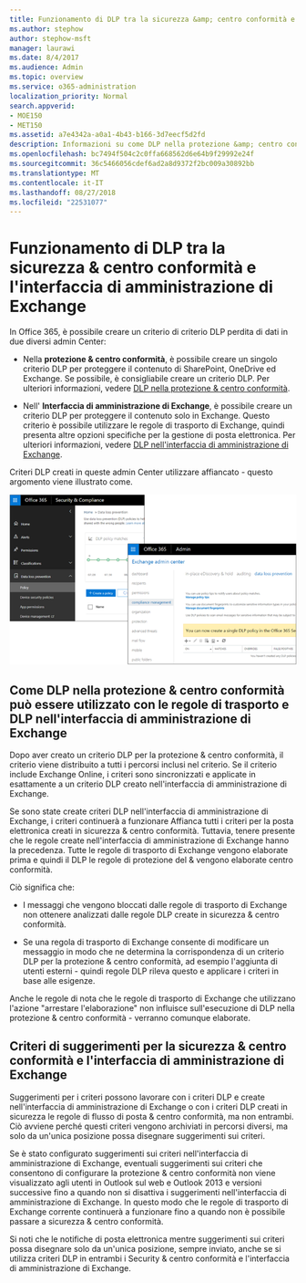 ```yaml
---
title: Funzionamento di DLP tra la sicurezza &amp; centro conformità e l'interfaccia di amministrazione di Exchange
ms.author: stephow
author: stephow-msft
manager: laurawi
ms.date: 8/4/2017
ms.audience: Admin
ms.topic: overview
ms.service: o365-administration
localization_priority: Normal
search.appverid:
- MOE150
- MET150
ms.assetid: a7e4342a-a0a1-4b43-b166-3d7eecf5d2fd
description: Informazioni su come DLP nella protezione &amp; centro conformità può essere utilizzato con le regole di trasporto e DLP nell'interfaccia di amministrazione di Exchange.
ms.openlocfilehash: bc7494f504c2c0ffa668562d6e64b9f29992e24f
ms.sourcegitcommit: 36c5466056cdef6ad2a8d9372f2bc009a30892bb
ms.translationtype: MT
ms.contentlocale: it-IT
ms.lasthandoff: 08/27/2018
ms.locfileid: "22531077"
---
```

# <a name="how-dlp-works-between-the-security-amp-compliance-center-and-exchange-admin-center"></a>Funzionamento di DLP tra la sicurezza &amp; centro conformità e l'interfaccia di amministrazione di Exchange

In Office 365, è possibile creare un criterio di criterio DLP perdita di dati in due diversi admin Center:
  
- Nella **protezione &amp; centro conformità**, è possibile creare un singolo criterio DLP per proteggere il contenuto di SharePoint, OneDrive ed Exchange. Se possibile, è consigliabile creare un criterio DLP. Per ulteriori informazioni, vedere [DLP nella protezione &amp; centro conformità](data-loss-prevention-policies.md).
    
- Nell' **Interfaccia di amministrazione di Exchange**, è possibile creare un criterio DLP per proteggere il contenuto solo in Exchange. Questo criterio è possibile utilizzare le regole di trasporto di Exchange, quindi presenta altre opzioni specifiche per la gestione di posta elettronica. Per ulteriori informazioni, vedere [DLP nell'interfaccia di amministrazione di Exchange](https://go.microsoft.com/fwlink/?linkid=852311).
    
Criteri DLP creati in queste admin Center utilizzare affiancato - questo argomento viene illustrato come.
  
![Pagine DLP in sicurezza e centro conformità e l'interfaccia di amministrazione di Exchange](media/d3eaa7e7-3b16-457b-bd9c-26707f7b584f.png)
  
## <a name="how-dlp-in-the-security-amp-compliance-center-works-with-dlp-and-transport-rules-in-the-exchange-admin-center"></a>Come DLP nella protezione &amp; centro conformità può essere utilizzato con le regole di trasporto e DLP nell'interfaccia di amministrazione di Exchange

Dopo aver creato un criterio DLP per la protezione &amp; centro conformità, il criterio viene distribuito a tutti i percorsi inclusi nel criterio. Se il criterio include Exchange Online, i criteri sono sincronizzati e applicate in esattamente a un criterio DLP creato nell'interfaccia di amministrazione di Exchange. 
  
Se sono state create criteri DLP nell'interfaccia di amministrazione di Exchange, i criteri continuerà a funzionare Affianca tutti i criteri per la posta elettronica creati in sicurezza &amp; centro conformità. Tuttavia, tenere presente che le regole create nell'interfaccia di amministrazione di Exchange hanno la precedenza. Tutte le regole di trasporto di Exchange vengono elaborate prima e quindi il DLP le regole di protezione del &amp; vengono elaborate centro conformità.
  
Ciò significa che:
  
- I messaggi che vengono bloccati dalle regole di trasporto di Exchange non ottenere analizzati dalle regole DLP create in sicurezza &amp; centro conformità.
    
- Se una regola di trasporto di Exchange consente di modificare un messaggio in modo che ne determina la corrispondenza di un criterio DLP per la protezione &amp; centro conformità, ad esempio l'aggiunta di utenti esterni - quindi regole DLP rileva questo e applicare i criteri in base alle esigenze.
    
Anche le regole di nota che le regole di trasporto di Exchange che utilizzano l'azione "arrestare l'elaborazione" non influisce sull'esecuzione di DLP nella protezione &amp; centro conformità - verranno comunque elaborate.
  
## <a name="policy-tips-in-the-security-amp-compliance-center-vs-the-exchange-admin-center"></a>Criteri di suggerimenti per la sicurezza &amp; centro conformità e l'interfaccia di amministrazione di Exchange

Suggerimenti per i criteri possono lavorare con i criteri DLP e create nell'interfaccia di amministrazione di Exchange o con i criteri DLP creati in sicurezza le regole di flusso di posta &amp; centro conformità, ma non entrambi. Ciò avviene perché questi criteri vengono archiviati in percorsi diversi, ma solo da un'unica posizione possa disegnare suggerimenti sui criteri.
  
Se è stato configurato suggerimenti sui criteri nell'interfaccia di amministrazione di Exchange, eventuali suggerimenti sui criteri che consentono di configurare la protezione &amp; centro conformità non viene visualizzato agli utenti in Outlook sul web e Outlook 2013 e versioni successive fino a quando non si disattiva i suggerimenti nell'interfaccia di amministrazione di Exchange. In questo modo che le regole di trasporto di Exchange corrente continuerà a funzionare fino a quando non è possibile passare a sicurezza &amp; centro conformità.
  
Si noti che le notifiche di posta elettronica mentre suggerimenti sui criteri possa disegnare solo da un'unica posizione, sempre inviato, anche se si utilizza criteri DLP in entrambi i Security &amp; centro conformità e l'interfaccia di amministrazione di Exchange.
  

